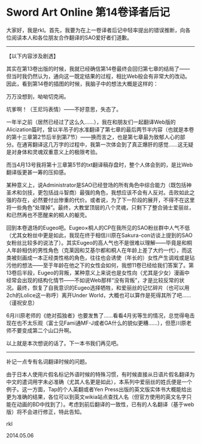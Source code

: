 # Sword Art Online 第14卷译者后记

大家好，我是rkl。首先，我要为在上一卷译者后记中轻率提出的错误推断，向各位阅读本人和各位朋友合作翻译的SAO爱好者们道歉。

***

【以下内容涉及剧透】

其实在第13卷出版的时候，我就已经确信第14卷最终会回归第七章的结局了——但当时我仍然认为，通向这一既定结果的过程，相比Web般会有非常大的改动。因此，看到第14卷的插图的时候，我脑子中的想法大概是这样的：

万万没想到，呦呦切克闹。

坑爹啊！（王尼玛表情）——不好意思，失态了。

一年半之前（居然已经过了这么久……），我在和朋友们一起翻译Web版的Alicization篇时，曾以半吊子的水准翻译了第七章的最后两节半内容（也就是本卷的第十三章第2节后半到第7节）——换而言之，也是第七章最为致郁人心的部分。在通宵翻译这几万字的过程中，我第一次体会到了真正爆肝的感觉……这无疑是对身体和灵魂双重意义上的极限考验。

而当4月13号我将第十三章第5节的txt翻译稿存盘时，整个人体会到的，是比Web翻译版更甚一筹的压抑感。

某种意义上，说Administrator是SAO已经登场的所有角色中综合能力（既包括神圣术和剑技，更包括战斗智商）最强的角色，我想应该不会有人反对。击败如此之强的存在，必然要付出惨重的代价。或者说，为了下一阶段的展开，不得不在这里将一些角色“处理掉”。最终，大教堂顶层的八个灵魂，只剩下了整合骑士爱丽丝，和已然再也不愿醒来的桐人的躯壳。

回到本卷退场的Eugeo吧。Eugeo×桐人的CP在我所见的SAO粉丝群中人气不低（尤其女粉丝中更是如此，我现在终于相信川原在Sakura-con访谈上提到的SAO女粉丝比较多的说法了）。其实Eugeo的高人气也不是很难以理解——毕竟是和桐人年龄相仿的男性角色（克莱因和艾基尔都和桐人在年龄上差了大约一代），而这类被刻画成一本正经类性格的角色，往往也会诱使（年长的）女性产生调戏或是玷污他的想法——至于年龄在他之下的女性会如何，我想11卷已经给我们答案了。第13卷后半段，Eugeo的背叛，某种意义上来说也是女性向（尤其是少女）漫画中经常会出现的结构化情节——不如说Web那样“没有背叛”，才是比较反常的状况。最终，恢复了自我意识的Eugeo选择牺牲，和爱丽丝的记忆碎片（也可以用2ch的Lolice这一称呼）离开Under World，大概也可以算作是死得其所了吧……（谨祝安息）

6月川原老师的《绝对孤独者》也要发售了……看看4月劣等生的情况，总觉得电击现在也不太乐观（富士见Fami通MF-J或者GA什么的貌似更糟……），但愿川原老师不要变成第二个山口升啊。

以上就是本次想说的话了。下一本书我们再见吧。

***

补记一点专有名词翻译时候的问题。

由于日本人使用片假名标记外语时候的特殊习惯，有时候直接从日语片假名翻译为中文的遣词用字未必准确（尤其人名更是如此），本系列中爱丽丝的姓氏便是一个例子。这一方面，Tap的个人英翻或者Yen Press出版的英文版实体书大概能给出更为准确的结果，各位可以到英文wikia站点查找人名（但官方使用的英文名字只能在动画的BD中找到了）。考虑到前后翻译的一致性，已有的人名翻译（基于web版）将不会进行修正，特此告知。

rkl

2014.05.06
